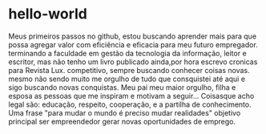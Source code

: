 # hello-world
Meus primeiros passos no github, estou buscando aprender mais para que possa agregar valor com eficiência e eficacia para meu futuro empregador.
terminando a faculdade em gestão da tecnologia da informação, leitor e escritor, mas não tenho um livro publicado ainda,por hora escrevo cronicas para Revista Lux. competitivo, sempre buscando conhecer coisas novas. mesmo não sendo muito me orgulho de tudo que consquistei até aqui e sigo buscando novas conquistas.
Meu pai meu maior orgulho, filha e esposa as pessoas que me inspiram e motivam a seguir... Coisasque acho legal são: educação, respeito, cooperação, e a partilha de conhecimento. 
Uma frase "para mudar o mundo é preciso mudar realidades" 
objetivo principal ser empreendedor gerar novas oportunidades de emprego.
